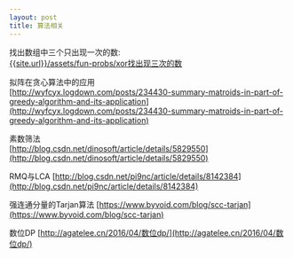 ```yaml
---
layout: post
title: 算法相关
---
```


找出数组中三个只出现一次的数:<br>
[{{site.url}}/assets/fun-probs/xor找出现三次的数]({{site.url}}/assets/fun-probs/xor找出现三次的数.html)

拟阵在贪心算法中的应用<br>
[http://wyfcyx.logdown.com/posts/234430-summary-matroids-in-part-of-greedy-algorithm-and-its-application](http://wyfcyx.logdown.com/posts/234430-summary-matroids-in-part-of-greedy-algorithm-and-its-application)
<br>

素数筛法<br>
[http://blog.csdn.net/dinosoft/article/details/5829550](http://blog.csdn.net/dinosoft/article/details/5829550)
<br>

RMQ与LCA
[http://blog.csdn.net/pi9nc/article/details/8142384](http://blog.csdn.net/pi9nc/article/details/8142384)
<br>

强连通分量的Tarjan算法
[https://www.byvoid.com/blog/scc-tarjan](https://www.byvoid.com/blog/scc-tarjan)
<br>

数位DP
[http://agatelee.cn/2016/04/数位dp/](http://agatelee.cn/2016/04/数位dp/)